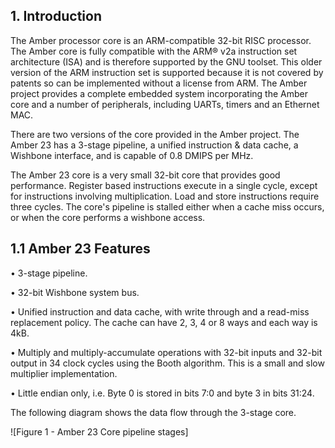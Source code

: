 ## 1. Introduction
The Amber processor core is an ARM-compatible 32-bit RISC processor. The Amber
core is fully compatible with the ARM® v2a instruction set architecture (ISA) and is
therefore supported by the GNU toolset. This older version of the ARM instruction
set is supported because it is not covered by patents so can be implemented without a
license from ARM. The Amber project provides a complete embedded system
incorporating the Amber core and a number of peripherals, including UARTs, timers
and an Ethernet MAC.

There are two versions of the core provided in the Amber project. The Amber 23 has
a 3-stage pipeline, a unified instruction & data cache, a Wishbone interface, and is
capable of 0.8 DMIPS per MHz. 

The Amber 23 core is a very small 32-bit core that provides good performance.
Register based instructions execute in a single cycle, except for instructions involving
multiplication. Load and store instructions require three cycles. The core's pipeline is
stalled either when a cache miss occurs, or when the core performs a wishbone
access.

## 1.1 Amber 23 Features
• 3-stage pipeline. 

• 32-bit Wishbone system bus.

• Unified instruction and data cache, with write through and a read-miss
replacement policy. The cache can have 2, 3, 4 or 8 ways and each way is 4kB.

• Multiply and multiply-accumulate operations with 32-bit inputs and 32-bit
output in 34 clock cycles using the Booth algorithm. This is a small and slow
multiplier implementation.

• Little endian only, i.e. Byte 0 is stored in bits 7:0 and byte 3 in bits 31:24.


The following diagram shows the data flow through the 3-stage core.

![Figure 1 - Amber 23 Core pipeline stages]
<img scr="Figure 1.PNG">
